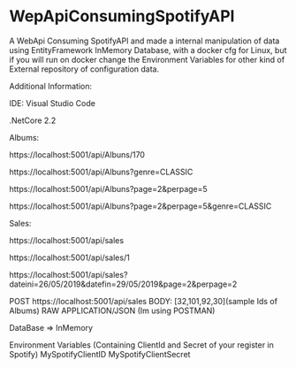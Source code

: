# WepApiConsumingSpotifyAPI
A WebApi Consuming SpotifyAPI and made a internal manipulation of data using EntityFramework InMemory Database, with a docker cfg for Linux, but if you will run on docker change the Environment Variables for other kind of External repository of configuration data.


Additional Information:

IDE: Visual Studio Code

.NetCore 2.2

Albums:

https://localhost:5001/api/Albuns/170

https://localhost:5001/api/Albuns?genre=CLASSIC

https://localhost:5001/api/Albuns?page=2&perpage=5

https://localhost:5001/api/Albuns?page=2&perpage=5&genre=CLASSIC

Sales:

https://localhost:5001/api/sales

https://localhost:5001/api/sales/1

https://localhost:5001/api/sales?dateini=26/05/2019&datefin=29/05/2019&page=2&perpage=2

POST https://localhost:5001/api/sales 
BODY: [32,101,92,30](sample Ids of Albums) RAW APPLICATION/JSON (Im using POSTMAN)


DataBase => InMemory


Environment Variables (Containing ClientId and Secret of your register in Spotify)
MySpotifyClientID
MySpotifyClientSecret
